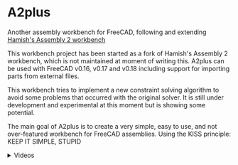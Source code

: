 # A2plus
Another assembly workbench for FreeCAD, following and extending [Hamish's Assembly 2 workbench](https://github.com/hamish2014/FreeCAD_assembly2)

This workbench project has been started as a fork of Hamish's Assembly 2 workbench, which is not maintained at
moment of writing this. A2plus can be used with FreeCAD v0.16, v0.17 and v0.18 including support for importing parts from external files.

This workbench tries to implement a new constraint solving algorithm to avoid some problems that
occurred with the original solver. It is still under development and experimental at this moment but is showing some potential.

The main goal of A2plus is to create a very simple, easy to use, and not over-featured workbench for
FreeCAD assemblies. Using the KISS principle: KEEP IT SIMPLE, STUPID

<details>
  <summary>Videos</summary>

[![FreeCAD - Using compound](https://i.ytimg.com/vi/xi3tyENlOTY/sddefault.jpg)](https://www.youtube.com/watch?v=xi3tyENlOTY)

[![FreeCAD - Kitchen cabinet assembly](https://i.ytimg.com/vi/NaUrKwYbCeI/sddefault.jpg)](https://www.youtube.com/watch?v=NaUrKwYbCeI)

<details>

What are the differences between Assembly 2 and A2plus ?
--------------------------------------------------------

Similar is:

* the workflow and kind of user interface, so users of Assembly 2 can use it in an intuitive way
* Same as Assembly 2 it mainly aims at importing external files to the assembly.

Different is:
* A new designed solving algorithm, able to solve some more complicated relations.
* Different and in future more constraints, internally with different names.
* No animation for degrees of freedom, as difficult for new solver type.
* No collision check of parts at moment. Planned for future versions
* Some new small features as visibility helpers (isolate and show only selected parts, transparency of whole assembly)


Is A2plus compatible with Assembly 2 ?
--------------------------------------

No. A2plus would have to handle everything in same way as Assembly 2, including bugs, exact orientations, etc.
You have to assemble existing projects again.


Releases of A2plus available ?
------------------------------

There are prereleases available. Please have a look at the releases section of this repository

Known Issues:
-------------
Weak point is, same as in Assembly 2, updating / reimporting parts from external files.
Constraints will break. You should delete constraints of parts before reimporting them.
After that please constrain these parts again.

This behaviour is due to FreeCAD's lack of topolocigal naming and is difficult to handle at moment.
Some work will be done in future to improve this behaviour.

Installation
------------
A2plus can now be installed by FreeCAD's add-on manager.

Linux Installation Instructions
-------------------------------
FreeCAD-version of your choice has to be installed before
Use commandline bash to install A2plus

```bash
$ sudo apt-get install git python-numpy python-pyside
$ mkdir ~/.FreeCAD/Mod
$ cd ~/.FreeCAD/Mod
$ git clone https://github.com/kbwbe/A2plus.git
```

Once installed, use git to easily update to the latest version:

```bash
$ cd ~/.FreeCAD/Mod/A2plus
$ git pull
$ rm *.pyc
```

Windows Installation Instructions
---------------------------------
Pre-requisite: FreeCAD >= v0.16+

Download the git repository as a ZIP on to you local drive.

Refer to the corresponding tutorial on the FreeCAD-Homepage:
http://www.freecadweb.org/wiki/How_to_install_additional_workbenches

Unzip the downloaded repository within your Mod/ folder. A A2plus-folder should appear
within you Mod/ folder.

If you a familiar with `git` you can `git clone https://github.com/kbwbe/A2plus.git` directly in to your Mod/ folder.


Mac Installation Instructions
-----------------------------
(borrowed from Hamish2014)

* download the git repository as ZIP
* assuming FreeCAD is installed in "/Applications/FreeCAD/v 0.17",
    go to "/Applications/FreeCAD/v 0.17" in the Browser, and select FreeCAD.app
* right-click and select "Show Package Contents", a new window will appear with a folder named "Contents"
* single-click on the folder "Contents" and select the folder "Mod"
* in the folder "Mod" create a new folder named "A2plus"
* unzip downloaded repository in the folder "Contents/Mod/A2plus"


Features of the A2plus workbench
--------------------------------
(work in progress)

Current Features like shown in the workbench's toolbar:

* Add a part from external file (Shift+A) - 
    Begin and continue here with importing existing part or subassembly .fcstd files to the assembly
* Update parts imported into the assembly - 
    Use this to refresh changed parts already assembled
* Move part - 
    Just move selected part
* Duplicate part - 
    Adds one or more previously imported part(s) into assembly (hold Shift for multiple times)
* Convert part to A2plus form - 
    Converts an imported part to internal representation without external dependency
* Edit - 
    Opens the selected assembly part or subassembly in a new tab, to be changed, don't forget
    to save and refresh the assembly
  
* Constraint Tools - 
    Open a dialog to define constraints. Find all constraints in the opening dialog! 
    This is the access to the A2plus constraining possibilities.
  
  Depending on the context, like selected faces, edges, vertices, one or more of the following 
  list of constraints may get selectable:
  (After selecting the constraint, a 'Constraint Properties' dialog will appear to appropriately ask 
  you for details, like offsets, angles and directions.) 
  Below, first selection is meant for the first part of the constraint (parent) and the second 
  for the second part (child). Choices lists, what you can expect to edit in "Constraint Properties"
  and with the "Edit selected constraint" button later  on.
  - Add a point-to-point identity {pointIdentity constraint} - 
    (1. one point vertex, 2. second point vertex)
  - Add a point-on-line match {pointOnLine constraint} - 
    (1. one point vertex, 2. a line vertex/ edge)
  - Add a point-on-plane match {pointOnPlane constraint} - 
    (1. point vertex or center of a circle, 2. a plane)
    Choices: offset
  - Add a sphere-to-sphere constraint {sphereCenterIdent constraint} - 
    (1. first spherical surface or vertex, 2. second spherical surface or vertex)
  - Add a circular-to-circular-edge match {circularEdge constraint} -
    (1. parent's circular edge, 2. child's circular edge)
    Choices: direction (aligned, opposed) +Flip, offset
  - Add an axis-to-axis identity {axisCoincident constraint} -
    (1. first cylinder face/linear edge, 2. second cylinder face/linear edge)
    Choices: direction (aligned, opposed) + Flip, lockRotation
  - Add an axis-to-axis parallelism {axisParallel constraint}
    (1. first cylinder face/linear edge, 2. second cylinder face/linear edge)
    Selected parts will get rotated, but the axis not coincident.
  - Add an axis-to-plane parallelism {axisPlaneParallel constraint}
    (1. first cylinder axis or linear edge, 2. second part's plane face)
  - Add a plane-to-plane parallelism {planesParallel constraint} -
    (1. parent's plane, 2. child's plane)
    Selected planes would be parallel but not coincident.
    Choices: direction (aligned, opposed) +Flip
  - Add a plane-to-plane coincident match {planeCoincident constraint} -
    (1. parent's plane, 2. child's plane)
    Selected planes would be parallel and you have more choices:
    Choices: direction (aligned, opposed) +Flip, offset
  - Add an angle-between-planes {angledPlanes constraint} -
    Selected planes make the latter object to be rotated by your edited 'angle' value.
    Keep the angle between aprox. 0.1° and 179.9° and use planesParallel for 0° and 180°.

* Edit selected constraint - 
  Select a constraint in the treeview and hit this button to edit it's properties
* Delete constraints - 
  Remove all constraints of exactly one selected part in one step
  
* Solve A2plus constraints - 
  Manually invoke the A2pus solver (especially when AutoSolve is OFF) 
* Toggle Autosolve - 
  By pressing this button you can enable or disable automatic solving after a constraint
  has been edited. If Autosolve is disabled you have to start it manually by hitting the
  Solve button. Disabled, this can save computation time.
* Flip direction of last constraint - 
  does exactly what it means for suitable constraints
* Print detailed DOF information to console - 
  shows the degrees-of-freedom for the current constraints' solving state,
  useful for analysing eventually missing constraints
* Generate HTML file with detailed constraining structure - 
  useful to visualize the current constraint dependencies
  
* Show connected elements - 
  highlights the parts connected by a constraint selected in treeview
* Toggle transparency of assembly - 
  The whole assembly will get transparent
* Show only selected items, or all if none selected - 
  Another visibility helper for assembly analysis
  
* Create or refresh simple shape of complete assembly -
  the newly created compound can be found in treeview
* Repair the treeview, if damaged somehow - 
  After pressing this button constraints will be grouped under corresponding parts again
* Create a spreadsheet with logistic/ordering information - 
  Adds a spreadsheet to the treeview, editable by double-click in a new tab for part's info
* Create a spreadsheet with a partlist of this file -
  Adds a spreadsheet to the treeview, editable by double-click in a new tab for assembly's BOM info


Usage hints for the A2plus workbench
------------------------------------
(work in progress)

Have a look on the Feature list above, and...
Please, follow the Tooltips in the workbench's toolbar and in the "Constraint Tools" toolbox. They 
describe what to do in which order.

First steps to create an A2plus assembly:

* Open a new .fcstd file and save it with a name. (If not, you'd be asked for by A2plus.)
* Import a .fcstd file.
* The first imported file gets set as fixed (position) by default. (You can change later.)
* Import a second .fcstd file
* Select some faces or edges or vertices, you want to constrain, and push the "Constraint Tools" button, 
  the Tools menu pops-up,
  alternatively you can push the button first and select the constraint's context afterwards
* Related to the context you'd be asked in the "Constraints Properties" (sub-menu), to edit the
  appropriate parameters, to delete the constraint, to solve and or accept it.
* You can edit once-set "Constraints Properties" at any time later via the "Edit selected constraint" button.


Editing a subassembly:

* As you can also load a subassembly as a .fcstd file, you can also open it via the A2plus edit command,
  to edit it. Please just make sure for higher assembly stages, to reload the changes file(s).

